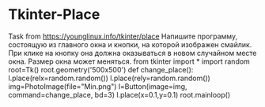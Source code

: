 # Tkinter-Place
Task from https://younglinux.info/tkinter/place
Напишите программу, состоящую из главного окна и кнопки, на которой изображен смайлик. При клике на кнопку она должна оказываться в новом случайном месте окна. Размер окна может меняться.
from tkinter import *
import random
root=Tk()
root.geometry('500x500')
def change_place():
    l.place(relx=random.random())
    l.place(rely=random.random())
img=PhotoImage(file="Min.png")
l=Button(image=img, command=change_place,  bd=3)
l.place(x=0.1,y=0.1)
root.mainloop()
